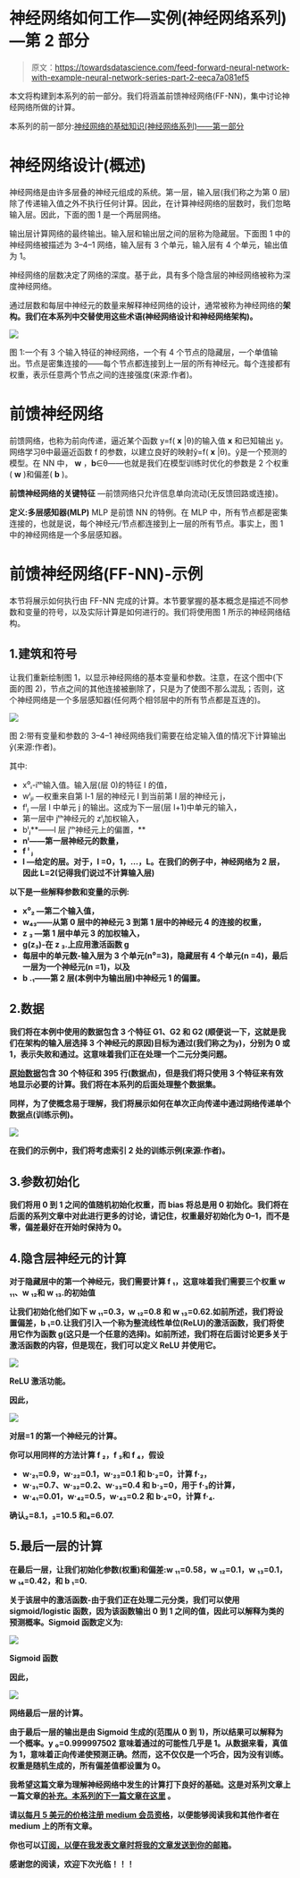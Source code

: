 # 神经网络如何工作—实例(神经网络系列)—第 2 部分

> 原文：<https://towardsdatascience.com/feed-forward-neural-network-with-example-neural-network-series-part-2-eeca7a081ef5>

本文将构建到本系列的前一部分。我们将涵盖前馈神经网络(FF-NN)，集中讨论神经网络所做的计算。

本系列的前一部分:[神经网络的基础知识(神经网络系列)——第一部分](/the-basics-of-neural-networks-neural-network-series-part-1-4419e343b2b)

</the-basics-of-neural-networks-neural-network-series-part-1-4419e343b2b>  

# 神经网络设计(概述)

神经网络是由许多层叠的神经元组成的系统。第一层，输入层(我们称之为第 0 层)除了传递输入值之外不执行任何计算。因此，在计算神经网络的层数时，我们忽略输入层。因此，下面的图 1 是一个两层网络。

输出层计算网络的最终输出。输入层和输出层之间的层称为隐藏层。下面图 1 中的神经网络被描述为 3–4–1 网络，输入层有 3 个单元，输入层有 4 个单元，输出值为 1。

神经网络的层数决定了网络的深度。基于此，具有多个隐含层的神经网络被称为深度神经网络。

通过层数和每层中神经元的数量来解释神经网络的设计，通常被称为神经网络的**架构。我们在本系列中交替使用这些术语(神经网络设计和神经网络架构)。**

![](img/6a251b70049d636538677bf3e7dbacc7.png)

图 1:一个有 3 个输入特征的神经网络，一个有 4 个节点的隐藏层，一个单值输出。节点是密集连接的——每个节点都连接到上一层的所有神经元。每个连接都有权重，表示任意两个节点之间的连接强度(来源:作者)。

# 前馈神经网络

前馈网络，也称为前向传递，逼近某个函数
y=f( **x** |θ)的输入值 **x** 和已知输出 y。网络学习θ中最逼近函数 f 的参数，以建立良好的映射ŷ=f( **x** |θ)。ŷ是一个预测的模型。在 NN 中， **w** ，**b**∈θ——也就是我们在模型训练时优化的参数是 2 个权重( **w** )和偏差( **b** )。

**前馈神经网络的关键特征** —前馈网络只允许信息单向流动(无反馈回路或连接)。

**定义:多层感知器(MLP)** MLP 是前馈 NN 的特例。在 MLP 中，所有节点都是密集连接的，也就是说，每个神经元/节点都连接到上一层的所有节点。事实上，图 1 中的神经网络是一个多层感知器。

# 前馈神经网络(FF-NN)-示例

本节将展示如何执行由 FF-NN 完成的计算。本节要掌握的基本概念是描述不同参数和变量的符号，以及实际计算是如何进行的。我们将使用图 1 所示的神经网络结构。

## 1.建筑和符号

让我们重新绘制图 1，以显示神经网络的基本变量和参数。注意，在这个图中(下面的图 2)，节点之间的其他连接被删除了，只是为了使图不那么混乱；否则，这个神经网络是一个多层感知器(任何两个相邻层中的所有节点都是互连的)。

![](img/e33e8d2577233e5893eb1762eb8fd088.png)

图 2:带有变量和参数的 3–4–1 神经网络我们需要在给定输入值的情况下计算输出ŷ(来源:作者)。

其中:

*   x⁰ᵢ-iᵗʰ输入值。输入层(层 0)的特征 I 的值，
*   wˡⱼᵢ —权重来自第 l-1 层的神经元 I 到当前第 l 层的神经元 j，
*   fˡⱼ —层 l 中单元 j 的输出。这成为下一层(层 l+1)中单元的输入，
*   第一层中 jᵗʰ神经元的 zˡⱼ加权输入，
*   bˡⱼ**——l 层 jᵗʰ神经元上的偏置，**
*   **nˡ——第一层神经元的数量，**
*   **f **ˡ** ⱼ**
*   ****l —给定的层。对于，l =0，1，…，L。在我们的例子中，神经网络为 2 层，因此 L=2(记得我们说过不计算输入层)****

****以下是一些解释参数和变量的示例:****

*   ****x⁰₂ —第二个输入值，****
*   ****w₄₃——从第 0 层中的神经元 3 到第 1 层中的神经元 4 的连接的权重，****
*   ****z ₃ —第 1 层中单元 3 的加权输入，****
*   ****g(z₃)-在 z ₃.上应用激活函数 g****
*   ****每层中的单元数-输入层为 3 个单元(n⁰=3)，隐藏层有 4 个单元(n =4)，最后一层为一个神经元(n =1)，以及****
*   ****b .₁——第 2 层(本例中为输出层)中神经元 1 的偏置。****

## ****2.数据****

****我们将在本例中使用的数据包含 **3 个特征 G1、G2 和 G2** (顺便说一下，这就是我们在架构的输入层选择 3 个神经元的原因)**目标为通过**(我们称之为`y`)，分别为 0 或 1，表示失败和通过。这意味着我们正在处理一个二元分类问题。****

****[原始数据](https://github.com/kipronokoech/MediumDotCom/blob/main/data/student-mat-pass-or-fail.csv)包含 30 个特征和 395 行(数据点)，但是我们将只使用 3 个特征来有效地显示必要的计算。我们将在本系列的后面处理整个数据集。****

****同样，为了使概念易于理解，我们将展示如何在单次正向传递中通过网络传递单个数据点(训练示例)。****

****![](img/a00b14522ca573c10853d90b60351897.png)****

****在我们的示例中，我们将考虑索引 2 处的训练示例(来源:作者)。****

## ****3.参数初始化****

****我们将用 0 到 1 之间的值随机初始化权重，而 bias 将总是用 0 初始化。我们将在后面的系列文章中对此进行更多的讨论，请记住，权重最好初始化为 0–1，而不是零，偏差最好在开始时保持为 0。****

## ****4.隐含层神经元的计算****

****对于隐藏层中的第一个神经元，我们需要计算 f ₁，这意味着我们需要三个权重 w ₁₁、w ₁₂和 w ₁₃.的初始值****

****让我们初始化他们如下 w ₁₁=0.3，w ₁₂=0.8 和 w ₁₃=0.62.如前所述，我们将设置偏差，b ₁=0.让我们引入一个称为整流线性单位(ReLU)的激活函数，我们将使用它作为函数 g(这只是一个任意的选择)。如前所述，我们将在后面讨论更多关于激活函数的内容，但是现在，我们可以定义 ReLU 并使用它。****

****![](img/6f8efb90e28e91cd549bf83ddf11854f.png)****

****ReLU 激活功能。****

****因此，****

****![](img/35bab4499cae99cf305b36a46ae1997e.png)****

****对层=1 的第一个神经元的计算。****

****你可以用同样的方法计算 f ₂，f ₃和 f ₄，假设****

*   ****w·₂₁=0.9，w·₂₂=0.1，w·₂₃=0.1 和 b·₂=0，计算 f·₂，****
*   ****w·₃₁=0.7、w·₃₂=0.2、w·₃₃=0.4 和 b·₃=0，用于 f·₃的计算，****
*   ****w·₄₁=0.01，w·₄₂=0.5，w·₄₃=0.2 和 b·₄=0，计算 f·₄.****

****确认₂=8.1，₃=10.5 和₄=6.07.****

## ****5.最后一层的计算****

****在最后一层，让我们初始化参数(权重)和偏差:w ₁₁=0.58，w ₁₂=0.1，w ₁₃=0.1，w ₁₄=0.42，和 b ₁=0.****

****关于该层中的激活函数-由于我们正在处理二元分类，我们可以使用 sigmoid/logistic 函数，因为该函数输出 0 到 1 之间的值，因此可以解释为类的预测概率。Sigmoid 函数定义为:****

****![](img/d024ecec7521992113e7857cf3123144.png)****

****Sigmoid 函数****

****因此，****

****![](img/71d9e21dedfed760d18aa485af6ca6ad.png)****

****网络最后一层的计算。****

****由于最后一层的输出是由 Sigmoid 生成的(范围从 0 到 1)，所以结果可以解释为一个概率。y ₀=0.999997502 意味着通过的可能性几乎是 1。从数据来看，真值为 1，意味着正向传递使预测正确。然而，这不仅仅是一个巧合，因为没有训练。权重是随机生成的，所有偏差值都设置为 0。****

****我希望这篇文章为理解神经网络中发生的计算打下良好的基础。这是对系列文章上一篇文章[的补充。本系列的下一篇文章](/the-basics-of-neural-networks-neural-network-series-part-1-4419e343b2b)[在这里](/how-neural-networks-actually-work-python-implementation-simplified-a1167b4f54fe) **。******

****请[以每月 5 美元的价格注册 medium 会员资格](https://medium.com/@kiprono_65591/membership)，以便能够阅读我和其他作者在 medium 上的所有文章。****

****你也可以[订阅，以便在我发表文章时将我的文章发送到你的邮箱](https://medium.com/subscribe/@kiprono_65591)。****

****感谢您的阅读，欢迎下次光临！！！****